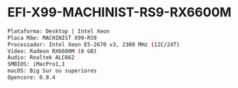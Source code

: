 # EFI-X99-MACHINIST-RS9-RX6600M

```bash
Plataforma: Desktop | Intel Xeon
Placa Mãe: MACHINIST X99-RS9
Processador: Intel Xeon E5-2670 v3, 2300 MHz (12C/24T)
Vídeo: Radeon RX6600M (8 GB)
Áudio: Realtek ALC662
SMBIOS: iMacPro1,1
macOS: Big Sur ou superiores
Opencore: 0.8.4
```

